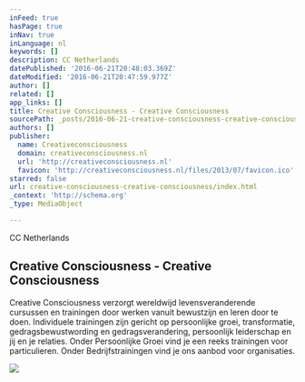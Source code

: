 ```yaml
---
inFeed: true
hasPage: true
inNav: true
inLanguage: nl
keywords: []
description: CC Netherlands
datePublished: '2016-06-21T20:48:03.369Z'
dateModified: '2016-06-21T20:47:59.977Z'
author: []
related: []
app_links: []
title: Creative Consciousness - Creative Consciousness
sourcePath: _posts/2016-06-21-creative-consciousness-creative-consciousness.md
authors: []
publisher:
  name: Creativeconsciousness
  domain: creativeconsciousness.nl
  url: 'http://creativeconsciousness.nl'
  favicon: 'http://creativeconsciousness.nl/files/2013/07/favicon.ico'
starred: false
url: creative-consciousness-creative-consciousness/index.html
_context: 'http://schema.org'
_type: MediaObject

---
```

CC Netherlands

<article style=""><h1>Creative Consciousness - Creative Consciousness</h1><p>Creative Consciousness verzorgt wereldwijd levensveranderende cursussen en trainingen door werken vanuit bewustzijn en leren door te doen. Individuele trainingen zijn gericht op persoonlijke groei, transformatie, gedragsbewustwording en gedragsverandering, persoonlijk leiderschap en jij en je relaties. Onder Persoonlijke Groei vind je een reeks trainingen voor particulieren. Onder Bedrijfstrainingen vind je ons aanbod voor organisaties.</p><img src="http://creativeconsciousness.nl/files/2013/06/IMG_3577-645x319.jpg" /></article>